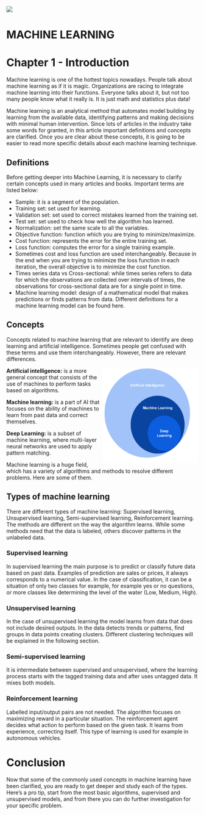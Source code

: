 ![](https://c.pxhere.com/images/44/09/96432f86adf24bdf732ac5dad02a-1584997.jpg!d)


# MACHINE LEARNING

# Chapter 1 - Introduction

Machine learning is one of the hottest topics nowadays. People talk about machine learning as if it is magic. Organizations are racing to integrate machine learning into their functions. Everyone talks about it, but not too many people know what it really is. It is just math and statistics plus data!  

Machine learning is an analytical method that automates model building by learning from the available data, identifying patterns and making decisions with minimal human intervention. Since lots of articles in the industry take some words for granted, in this article important definitions and concepts are clarified. Once you are clear about these concepts, it is going to be easier to read more specific details about each machine learning technique.  

## Definitions

Before getting deeper into Machine Learning, it is necessary to clarify certain concepts used in many articles and books. Important terms are listed below:    

- Sample: it is a segment of the population.     
- Training set: set used for learning.      
- Validation set: set used to correct mistakes learned from the training set.
- Test set: set used to check how well the algorithm has learned. 
- Normalization: set the same scale to all the variables.
- Objective function: function which you are trying to minimize/maximize.
- Cost function: represents the error for the entire training set.
- Loss function: computes the error for a single training example.
- Sometimes cost and loss function are used interchangeably. Because in the end when you are trying to minimize the loss function in each iteration, the overall objective is to minimize the cost function.
- Times series data vs Cross-sectional: while times series refers to data for which the observations are collected over intervals of times, the observations for cross-sectional data are for a single point in time. 
- Machine learning model: design of a mathematical model that makes predictions or finds patterns from data. Different definitions for a machine learning model can be found here. 

## Concepts

Concepts related to machine learning that are relevant to identify are deep learning and artificial intelligence. Sometimes people get confused with these terms and use them interchangeably. However, there are relevant differences. 

<img src="images/AI_ML_DL.png"
     alt="Concepts"
     width="250" height="250"
     align="right"/>

**Artificial intelligence:** is a more general concept that consists of the use of machines to perform tasks based on algorithms. 

**Machine learning:** is a part of AI that focuses on the ability of machines to learn from past data and correct themselves. 

**Deep Learning:** is a subset of machine learning, where multi-layer neural networks are used to apply pattern matching. 

Machine learning is a huge field, which has a variety of algorithms and methods to resolve different problems. Here are some of them. 

## Types of machine learning
There are different types of machine learning: Supervised learning, Unsupervised learning, Semi-supervised learning, Reinforcement learning. The methods are different on the way the algorithm learns. While some methods need that the data is labeled, others discover patterns in the unlabeled data. 

### Supervised learning
In supervised learning the main purpose is to predict or classify future data based on past data. Examples of prediction are sales or prices, it always corresponds to a numerical value. In the case of classification, it can be a situation of only two classes for example, for example yes or no questions, or more classes like determining the level of the water (Low, Medium, High). 

### Unsupervised learning
In the case of unsupervised learning the model learns from data that does not include desired outputs. In the data detects trends or patterns, find groups in data points creating clusters. Different clustering techniques will be explained in the following section. 

### Semi-supervised learning
It is intermediate between supervised and unsupervised, where the learning process starts with the tagged training data and after uses untagged data. It mixes both models.

### Reinforcement learning
Labelled input/output pairs are not needed. The algorithm focuses on maximizing reward in a particular situation. The reinforcement agent decides what action to perform based on the given task. It learns from experience, correcting itself. This type of learning is used for example in autonomous vehicles. 

# Conclusion
Now that some of the commonly used concepts in machine learning have been clarified, you are ready to get deeper and study each of the types. Here’s a pro tip, start from the most basic algorithms, supervised and unsupervised models, and from there you can do further investigation for your specific problem. 


